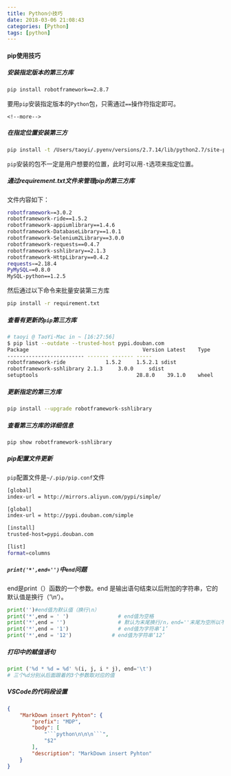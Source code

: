 ```yaml
---
title: Python小技巧
date: 2018-03-06 21:08:43
categories: [Python]
tags: [python]
---
```


#### pip使用技巧
##### 安装指定版本的第三方库
```bash
pip install robotframework==2.8.7
```
要用``pip``安装指定版本的``Python``包，只需通过``==``操作符指定即可。

    <!--more-->

##### 在指定位置安装第三方
```bash
pip install -t /Users/taoyi/.pyenv/versions/2.7.14/lib/python2.7/site-packages lxml
```
``pip``安装的包不一定是用户想要的位置，此时可以用``-t``选项来指定位置。

##### 通过requirement.txt文件来管理pip的第三方库
文件内容如下：
```bash
robotframework==3.0.2
robotframework-ride==1.5.2
robotframework-appiumlibrary==1.4.6
robotframework-DatabaseLibrary==1.0.1
robotframework-Selenium2Library==3.0.0
robotframework-requests==0.4.7
robotframework-sshlibrary==2.1.3
robotframework-HttpLibrary==0.4.2
requests==2.18.4
PyMySQL==0.8.0
MySQL-python==1.2.5
```
然后通过以下命令来批量安装第三方库
```bash
pip install -r requirement.txt
```

##### 查看有更新的``pip``第三方库
```zsh
# taoyi @ TaoYi-Mac in ~ [16:27:56]
$ pip list --outdate --trusted-host pypi.douban.com
Package                                     Version Latest    Type
------------------------- ------- ------- -----
robotframework-ride             1.5.2     1.5.2.1 sdist
robotframework-sshlibrary 2.1.3     3.0.0     sdist
setuptools                                28.8.0    39.1.0    wheel
```

##### 更新指定的第三方库
```bash
pip install --upgrade robotframework-sshlibrary
```

##### 查看第三方库的详细信息
```bash
pip show robotframework-sshlibrary
```

##### pip配置文件更新
``pip``配置文件是``~/.pip/pip.conf``文件
```bash
[global]
index-url = http://mirrors.aliyun.com/pypi/simple/

[global]                                                                                            # 设置pip的全局的源
index-url = http://pypi.douban.com/simple

[install]                                                                                         # pip install指定的安装源
trusted-host=pypi.douban.com

[list]                                                                                                # pip list命令接口的展示方式设置
format=columns
```

##### ``print('*',end='')``中``end``问题
end是print（）函数的一个参数。end 是输出语句结束以后附加的字符串，它的默认值是换行（’\n’）。
```python
print('')#end值为默认值（换行\n）
print('*',end = ' ')                # end值为空格
print('*',end = '')                 # 默认为末尾换行/n，end=''末尾为空所以不换行
print('*',end = '1')                # end值为字符串‘1’
print('*',end = '12')             # end值为字符串‘12’
```

##### 打印中的赋值语句
```python
print ('%d * %d = %d' %(i, j, i * j), end='\t')
# 三个%d分别从后面跟着的3个参数取对应的值
```

##### VSCode的代码段设置
```json
{
    "MarkDown insert Pyhton": {
        "prefix": "MDP",
        "body": [
            "```python\n\n\n```",
            "$2"
        ],
        "description": "MarkDown insert Pyhton"
    }
}
```
